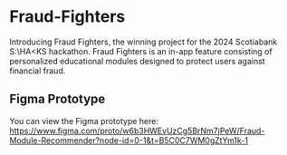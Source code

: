 # Fraud-Fighters
Introducing Fraud Fighters, the winning project for the 2024 Scotiabank S:\HA<KS hackathon. Fraud Fighters is an in-app feature consisting of personalized educational modules designed to protect users against financial fraud. 
## Figma Prototype
You can view the Figma prototype here: https://www.figma.com/proto/w6b3HWEvUzCg5BrNm7jPeW/Fraud-Module-Recommender?node-id=0-1&t=B5C0C7WM0gZtYm1k-1
